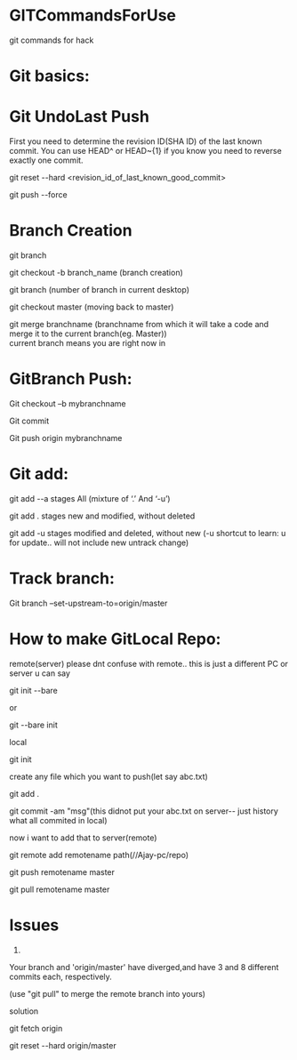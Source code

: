 # GITCommandsForUse
git commands for hack


# Git basics:

# Git UndoLast Push

First you need to determine the revision ID(SHA ID) of the last known commit. You can use HEAD^ or HEAD~{1} if you know you need to reverse exactly one commit.

git reset --hard <revision_id_of_last_known_good_commit>

git push --force

# Branch Creation

git branch

git checkout -b branch_name (branch creation)

git branch (number of branch in current desktop)


git checkout master (moving back to master)

git merge branchname (branchname from which it will take a code and merge it to the current branch(eg. Master))  
current branch means you are right now in


# GitBranch Push:

Git checkout –b mybranchname

Git commit 

Git push origin mybranchname



# Git add:

git add --a stages All (mixture of ‘.’ And ‘-u’)

git add . stages new and modified, without deleted

git add -u stages modified and deleted, without new  (-u shortcut to learn: u for update.. will not include new untrack change)

# Track branch:

Git branch –set-upstream-to=origin/master


# How to make GitLocal Repo:

remote(server)   please dnt confuse with remote.. this is just a different PC or server u can say

git init --bare

or

git --bare init

local

git init

create any file which you want to push(let say abc.txt)

git add .

git commit -am "msg"(this didnot put your abc.txt on server-- just history what all commited in local)


now i want to add that to server(remote)

git remote add remotename path(//Ajay-pc/repo)

git push remotename master


git pull remotename master


# Issues

1)
Your branch and 'origin/master' have diverged,and have 3 and 8 different commits each, respectively.

(use "git pull" to merge the remote branch into yours)

solution

git fetch origin

git reset --hard origin/master

